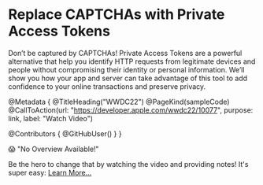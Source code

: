 # Replace CAPTCHAs with Private Access Tokens

Don’t be captured by CAPTCHAs! Private Access Tokens are a powerful alternative that help you identify HTTP requests from legitimate devices and people without compromising their identity or personal information. We’ll show you how your app and server can take advantage of this tool to add confidence to your online transactions and preserve privacy.

@Metadata {
   @TitleHeading("WWDC22")
   @PageKind(sampleCode)
   @CallToAction(url: "https://developer.apple.com/wwdc22/10077", purpose: link, label: "Watch Video")

   @Contributors {
      @GitHubUser(<replace this with your GitHub handle>)
   }
}

😱 "No Overview Available!"

Be the hero to change that by watching the video and providing notes! It's super easy:
 [Learn More…](https://wwdcnotes.github.io/WWDCNotes/documentation/wwdcnotes/contributing)
